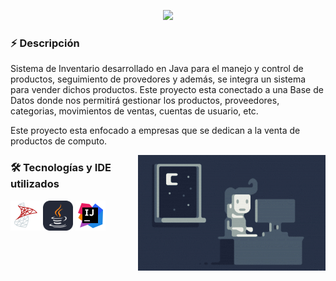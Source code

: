 <p align="center">
  <a href="https://github.com/fairyland0926"><img src="https://readme-typing-svg.herokuapp.com/?lines=Gestor%20de%20Inventario;con%20un%20Sistema%20de%20Venta;Integrado%20:D&font=Pacifico&center=true&width=650&height=120&color=58a6ff&vCenter=true&size=45%22"></a>
</p>

### ⚡ Descripción

Sistema de Inventario desarrollado en Java para el manejo y control de productos, seguimiento de provedores y además, 
se integra un sistema para vender dichos productos. Este proyecto esta conectado a una Base de Datos donde nos permitirá
gestionar los productos, proveedores, categorias, movimientos de ventas, cuentas de usuario, etc.
<br>

Este proyecto esta enfocado a empresas que se dedican a la venta de productos de computo.

<img alt="Night Coding" src="https://raw.githubusercontent.com/AVS1508/AVS1508/master/assets/Night-Coding.gif" align="right"/>

### 🛠️ Tecnologías y IDE utilizados

<img src="./icons/icons8-microsoft-sql-server.svg" width="48"> <img src="./icons/Java-Dark.svg" width="48"> <img src="./icons/icons8-intellij-idea.svg" width="48">
